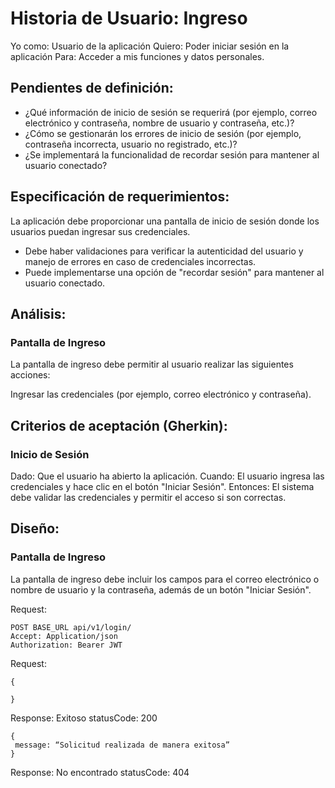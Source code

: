 # Historia de Usuario: Ingreso
Yo como: Usuario de la aplicación
Quiero: Poder iniciar sesión en la aplicación 
Para: Acceder a mis funciones y datos personales.

## Pendientes de definición:
- ¿Qué información de inicio de sesión se requerirá (por ejemplo, correo electrónico y contraseña, nombre de usuario y contraseña, etc.)?
- ¿Cómo se gestionarán los errores de inicio de sesión (por ejemplo, contraseña incorrecta, usuario no registrado, etc.)?
- ¿Se implementará la funcionalidad de recordar sesión para mantener al usuario conectado?

## Especificación de requerimientos:
La aplicación debe proporcionar una pantalla de inicio de sesión donde los usuarios puedan ingresar sus credenciales.
- Debe haber validaciones para verificar la autenticidad del usuario y manejo de errores en caso de credenciales incorrectas.
- Puede implementarse una opción de "recordar sesión" para mantener al usuario conectado.

## Análisis: 
### Pantalla de Ingreso
La pantalla de ingreso debe permitir al usuario realizar las siguientes acciones:

Ingresar las credenciales (por ejemplo, correo electrónico y contraseña).

## Criterios de aceptación (Gherkin): 
### Inicio de Sesión
Dado: Que el usuario ha abierto la aplicación.
Cuando: El usuario ingresa las credenciales y hace clic en el botón "Iniciar Sesión".
Entonces: El sistema debe validar las credenciales y permitir el acceso si son correctas.

## Diseño: 
### Pantalla de Ingreso
La pantalla de ingreso debe incluir los campos para el correo electrónico o nombre de usuario y la contraseña, además de un botón "Iniciar Sesión".

Request:

```
POST BASE_URL api/v1/login/
Accept: Application/json
Authorization: Bearer JWT
```
Request:
```
{

}
```

Response: Exitoso statusCode: 200
```
{
 message: “Solicitud realizada de manera exitosa”
}
```
Response: No encontrado statusCode: 404

